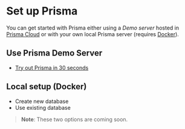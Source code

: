 # Set up Prisma

You can get started with Prisma either using a _Demo server_ hosted in [Prisma Cloud](https://www.prisma.io/cloud/) or with your own local Prisma server (requires [Docker](https://www.docker.com)).

## Use Prisma Demo Server

- [Try out Prisma in 30 seconds](01-Try-out-Prisma-in-30-seconds.md)

## Local setup (Docker)

- Create new database
- Use existing database

> **Note**: These two options are coming soon.